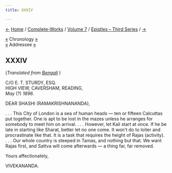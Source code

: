 ```yaml
---
title: XXXIV

---
```

<div>

[←](33_sister.htm) [Home](../../../index.htm) /
[Complete-Works](../../complete_works.htm) / [Volume
7](../volume_7_contents.htm) / [Epistles – Third
Series](epistles_third_series_contents.htm) / [→](35_adhyapakji.htm)

  

[«](33_sister.htm) Chronology
[»](../../volume_9/letters_fifth_series/092_mrs_bull.htm)  
[«](../../volume_6/epistles_second_series/077_shashi.htm) Addressee
[»](../../volume_6/epistles_second_series/100_shashi.htm)

## XXXIV

(*Translated from [Bengali](b7279e7034.pdf)* )

C/O E. T. STURDY, ESQ.  
HIGH VIEW, CAVERSHAM, READING,  
*May* (?) *1896*.

DEAR SHASHI (RAMAKRISHNANANDA),

. . . This City of London is a sea of human heads — ten or fifteen
Calcuttas put together. One is apt to be lost in the mazes unless he
arranges for somebody to meet him on arrival. . . . However, let Kali
start at once. If he be late in starting like Sharat, better let no one
come. It won't do to loiter and procrastinate like that. It is a task
that requires the height of Rajas (activity). . . . Our whole country is
steeped in Tamas, and nothing but that. We want Rajas first, and Sattva
will come afterwards — a thing far, far removed.

Yours affectionately,

VIVEKANANDA.

</div>

